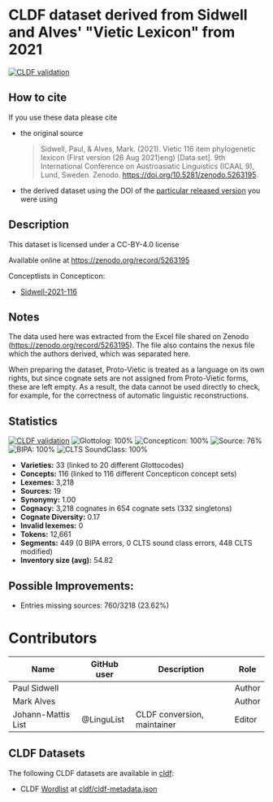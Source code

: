 # CLDF dataset derived from Sidwell and Alves' "Vietic Lexicon" from 2021

[![CLDF validation](https://github.com/lexibank/sidwellvietic/workflows/CLDF-validation/badge.svg)](https://github.com/lexibank/sidwellvietic/actions?query=workflow%3ACLDF-validation)

## How to cite

If you use these data please cite
- the original source
  > Sidwell, Paul, & Alves, Mark. (2021). Vietic 116 item phylogenetic lexicon (First version (26 Aug 2021)eng) [Data set]. 9th International Conference on Austroasiatic Linguistics (ICAAL 9), Lund, Sweden. Zenodo. https://doi.org/10.5281/zenodo.5263195.
- the derived dataset using the DOI of the [particular released version](../../releases/) you were using

## Description


This dataset is licensed under a CC-BY-4.0 license

Available online at https://zenodo.org/record/5263195


Conceptlists in Concepticon:
- [Sidwell-2021-116](https://concepticon.clld.org/contributions/Sidwell-2021-116)
## Notes

The data used here was extracted from the Excel file shared on Zenodo (https://zenodo.org/record/5263195). The file also contains the nexus file which the authors derived, which was separated here.

When preparing the dataset, Proto-Vietic is treated as a language on its own rights, but since cognate sets are not assigned from Proto-Vietic forms, these are left empty. As a result, the data cannot be used directly to check, for example, for the correctness of automatic linguistic reconstructions.



## Statistics


[![CLDF validation](https://github.com/lexibank/sidwellvietic/workflows/CLDF-validation/badge.svg)](https://github.com/lexibank/sidwellvietic/actions?query=workflow%3ACLDF-validation)
![Glottolog: 100%](https://img.shields.io/badge/Glottolog-100%25-brightgreen.svg "Glottolog: 100%")
![Concepticon: 100%](https://img.shields.io/badge/Concepticon-100%25-brightgreen.svg "Concepticon: 100%")
![Source: 76%](https://img.shields.io/badge/Source-76%25-yellow.svg "Source: 76%")
![BIPA: 100%](https://img.shields.io/badge/BIPA-100%25-brightgreen.svg "BIPA: 100%")
![CLTS SoundClass: 100%](https://img.shields.io/badge/CLTS%20SoundClass-100%25-brightgreen.svg "CLTS SoundClass: 100%")

- **Varieties:** 33 (linked to 20 different Glottocodes)
- **Concepts:** 116 (linked to 116 different Concepticon concept sets)
- **Lexemes:** 3,218
- **Sources:** 19
- **Synonymy:** 1.00
- **Cognacy:** 3,218 cognates in 654 cognate sets (332 singletons)
- **Cognate Diversity:** 0.17
- **Invalid lexemes:** 0
- **Tokens:** 12,661
- **Segments:** 449 (0 BIPA errors, 0 CLTS sound class errors, 448 CLTS modified)
- **Inventory size (avg):** 54.82

## Possible Improvements:



- Entries missing sources: 760/3218 (23.62%)

# Contributors

Name | GitHub user | Description | Role |
--- | --- | --- | --- |
Paul Sidwell | | | Author
Mark Alves | | | Author
Johann-Mattis List | @LinguList| CLDF conversion, maintainer | Editor




## CLDF Datasets

The following CLDF datasets are available in [cldf](cldf):

- CLDF [Wordlist](https://github.com/cldf/cldf/tree/master/modules/Wordlist) at [cldf/cldf-metadata.json](cldf/cldf-metadata.json)